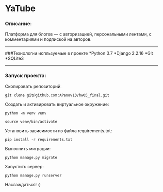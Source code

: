 # YaTube
### Описание:
Платформа для блогов — с авторизацией, персональными лентами, с комментариями
и подпиской на авторов.

***
###Технологии испльзуемые в проекте
*Python 3.7
*Django 2.2.16
*Git
*SQLite3

***
### Запуск проекта:

Скопировать репозиторий:
```
git clone git@github.com:APanov13/hw05_final.git
```
Создать и активировать виртуальное окружение:
```
python -m venv venv

source venv/bin/activate

```
Установить зависимости из файла requirements.txt:
```
pip install -r requirements.txt
```
Выполнить миграции:
```
python manage.py migrate
```
Запустить сервер:
```
python manage.py runserver
```
Наслаждаться! :)
